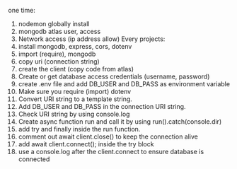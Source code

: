 one time:

1. nodemon globally install
2. mongodb atlas user, access
3. Network access (ip address allow)
   Every projects:
4. install mongodb, express, cors, dotenv
5. import (require), mongodb
6. copy uri (connection string)
7. create the client (copy code from atlas)
8. Create or get database access credentials (username, password)
9. create .env file and add DB_USER and DB_PASS as environment variable
10. Make sure you require (import) dotenv
11. Convert URI string to a template string.
12. Add DB_USER and DB_PASS in the connection URI string.
13. Check URI string by using console.log
14. Create async function run and call it by using run().catch(console.dir)
15. add try and finally inside the run function.
16. comment out await client.close() to keep the connection alive
17. add await client.connect(); inside the try block
18. use a console.log after the client.connect to ensure database is connected
